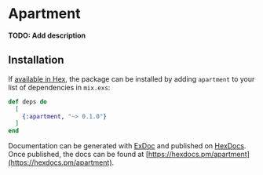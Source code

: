 # Apartment

**TODO: Add description**

## Installation

If [available in Hex](https://hex.pm/docs/publish), the package can be installed
by adding `apartment` to your list of dependencies in `mix.exs`:

```elixir
def deps do
  [
    {:apartment, "~> 0.1.0"}
  ]
end
```

Documentation can be generated with [ExDoc](https://github.com/elixir-lang/ex_doc)
and published on [HexDocs](https://hexdocs.pm). Once published, the docs can
be found at [https://hexdocs.pm/apartment](https://hexdocs.pm/apartment).

